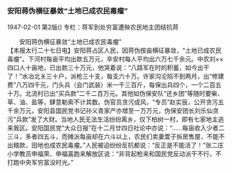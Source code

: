 ### 安阳蒋伪横征暴敛“土地已成农民毒瘤”

1947-02-01
第2版()
专栏：蒋军到处穷富遭殃农民地主团结抗蒋

　　安阳蒋伪横征暴敛“土地已成农民毒瘤”         
    【本报太行二十七日电】安阳蒋占区人民，因蒋伪按亩横征暴敛，“土地已成农民毒瘤”。下河村每亩平均出款五万元，辛安村每人平均出六万七千余元。中农刘××四口人十亩地，已出款三十万元，他哭着说：“八路军在时的积蓄，如今出干了！”水冶北关三十户，派枪三十支，每支六十万。许家沟沦陷不到两月，出“修建费”八万四千元，门头兵（会门武装）米一千三百斤，每保出兵四个，一个二百五十万。北流村已出“买兵款”二千二百万元。其他如伪保安队“还乡团”等随时要柴、草、油、盐等，肆意勒索不计其数。伪官员贪污成风，“专员”赵实辰，公开贪污五千余万元，安阳县国民党书记孙义青家产亦增至一万万元，伪保安团长刘乐仙贪污“兵款”发了大财。当地人民无法生活纷纷离乡，仅下柏树一村，即有七家地主逃来我区。安阳国民党“大众日报”在十二月廿四日社论中亦说：“……每亩收入少者二三斗，多者四五斗，而摊派每亩却在六斗以上，农民们卖妻鬻子拆房售屋，不能不出粮款，田地也成农民毒瘤。”人民被迫纷纷反抗都说：“反正是不能活了！”张二庄小学教员申福荣、申福喜跑来解放区说：“非背起枪来和国民党反动派干不行，不打跑中央军穷富没时光。”
